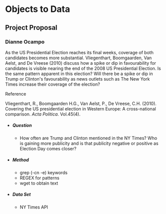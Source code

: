 # Objects to Data
## Project Proposal
### Dianne Ocampo

As the US Presidential Election reaches its final weeks, coverage of both candidates becomes more substantial. Vliegenthart, Boomgaarden, Van Aelst, and De Vreese (2010) discuss how a spike or dip in favourability for candidates is visible nearing the end of the 2008 US Presidential Election. Is the same pattern apparent in this election? Will there be a spike or dip in Trump or Clinton's favourability as news outlets such as The New York Times increase their coverage of the election? 

Reference

Vliegenthart, R., Boomgaarden H.G., Van Aelst, P., De Vreese, C.H. (2010). 	
Covering the US presidential election in Western Europe: A cross-national comparison. *Acta Politica*. Vol.45(4). 

+ ##### Question
    + How often are Trump and Clinton mentioned in the NY Times? Who is gaining more publicity and is that publicity negative or positive as Election Day comes closer?
+ ##### Method
    + grep (-cn -e) keywords
    + REGEX for patterns
    + wget to obtain text
+ ##### Data Set
    + NY Times API

